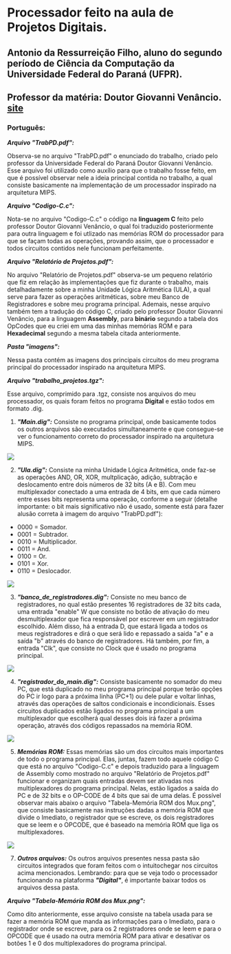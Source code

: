 # Processador feito na aula de Projetos Digitais.
## Antonio da Ressurreição Filho, aluno do segundo período de Ciência da Computação da Universidade Federal do Paraná (UFPR).
## Professor da matéria: Doutor Giovanni Venâncio. [site](https://www.inf.ufpr.br/giovanni/) 

### Português:

***Arquivo "TrabPD.pdf":***

Observa-se no arquivo "TrabPD.pdf" o enunciado do trabalho, criado pelo professor da Universidade Federal do Paraná Doutor Giovanni Venâncio. Esse arquivo foi utilizado como auxílio para que o trabalho fosse feito, em que é
possível observar nele a ideia principal contida no trabalho, a qual consiste basicamente na implementação de um processador inspirado na arquitetura MIPS.

***Arquivo "Codigo-C.c":***

Nota-se no arquivo "Codigo-C.c" o código na **linguagem C** feito pelo professor Doutor Giovanni Venâncio, o qual foi traduzido posteriormente para outra linguagem e foi utlizado nas memórias ROM do processador para que se façam
todas as operações, provando assim, que o processador e todos circuitos contidos nele funcionam perfeitamente.

***Arquivo "Relatório de Projetos.pdf":***

No arquivo "Relatório de Projetos.pdf" observa-se um pequeno relatório que fiz em relação às implementações que fiz durante o trabalho, mais detalhadamente sobre a minha Unidade Lógica Aritmética (ULA), a qual serve para fazer
as operações aritméticas, sobre meu Banco de Registradores e sobre meu programa principal. Ademais, nesse arquivo também tem a tradução do código C, criado pelo professor Doutor Giovanni Venâncio, para a linguagem **Assembly**,
para **binário** segundo a tabela dos OpCodes que eu criei em uma das minhas memórias ROM e para **Hexadecimal** segundo a mesma tabela citada anteriormente. 

***Pasta "imagens":***

Nessa pasta contém as imagens dos principais circuitos do meu programa principal do processador inspirado na arquitetura MIPS.

***Arquivo "trabalho_projetos.tgz":***

Esse arquivo, comprimido para .tgz, consiste nos arquivos do meu processador, os quais foram feitos no programa **Digital** e estão todos em formato .dig.

1. ***"Main.dig":*** Consiste no programa principal, onde basicamente todos os outros arquivos são executados simultaneamente e que consegue-se ver o funcionamento correto do processador inspirado na arquitetura MIPS.
   
![](imagens/imagem_main.PNG)

2.  ***"Ula.dig":*** Consiste na minha Unidade Lógica Aritmética, onde faz-se as operações AND, OR, XOR, multplicação, adição, subtração e deslocamento entre dois números de 32 bits (A e B). Com meu multiplexador conectado a uma entrada
de 4 bits, em que cada número entre esses bits representa uma operação, conforme a seguir (detalhe importante: o bit mais significativo não é usado, somente está para fazer alusão correta à imagem do arquivo "TrabPD.pdf"):

- 0000 = Somador.
- 0001 = Subtrador.
- 0010 = Multiplicador.
- 0011 = And.
- 0100 = Or.
- 0101 = Xor.
- 0110 = Deslocador.

![](imagens/imagem_Ula.PNG)

3. ***"banco_de_registradores.dig":*** Consiste no meu banco de registradores, no qual estão presentes 16 registradores de 32 bits cada, uma entrada "enable" W que consiste no botão de ativação do meu desmultiplexador que fica responsável por
escrever em um registrador escolhido. Além disso, há a entrada D, que estará ligada a todos os meus registradores e dirá o que será lido e repassado a saida "a" e a saída "b" através do banco de registradores. Há também, por fim, a entrada "Clk",
que consiste no Clock que é usado no programa principal.

![](imagens/banco_de_resgistradores.PNG)

4. ***"registrador_do_main.dig":*** Consiste basicamente no somador do meu PC, que está duplicado no meu programa principal porque terão opções do PC ir logo para a próxima linha (PC+1) ou dele pular e voltar linhas, através das operações de saltos
condicionais e incondicionais. Esses circuitos duplicados estão ligados no programa principal a um multiplexador que escolherá qual desses dois irá fazer a próxima operação, através dos códigos repassados na memória ROM.

![](imagens/registrador_do_main.PNG)

5. ***Memórias ROM:*** Essas memórias são um dos circuitos mais importantes de todo o programa principal. Elas, juntas, fazem todo aquele código C que está no arquivo "Codigo-C.c" e depois traduzido para a linguagem de Assembly como mostrado no arquivo
"Relatório de Projetos.pdf" funcionar e organizam quais entradas devem ser ativadas nos multiplexadores do programa principal. Nelas, estão ligados a saída do PC e de 32 bits e o OP-CODE de 4 bits que sai de uma delas. É possível observar mais abaixo
o arquivo "Tabela-Memória ROM dos Mux.png", que consiste basicamente nas instruções dadas a memória ROM que divide o Imediato, o registrador que se escreve, os dois registradores que se leem e o OPCODE, que é baseado na memória ROM que liga os multiplexadores.

![](imagens/memórias_ROM.PNG)

7. ***Outros arquivos:*** Os outros arquivos presentes nessa pasta são circuitos integrados que foram feitos com o intuitochegar nos circuitos acima mencionados. Lembrando: para que se veja todo o processador funcionando na plataforma ***"Digital"***, é
importante baixar todos os arquivos dessa pasta.

***Arquivo "Tabela-Memória ROM dos Mux.png":***

Como dito anteriormente, esse arquivo consiste na tabela usada para se fazer a memória ROM que manda as informações para o Imediato, para o registrador onde se escreve, para os 2 registradores onde se leem e para o OPCODE que é usado na outra memória ROM para
ativar e desativar os botões 1 e 0 dos multiplexadores do programa principal.





